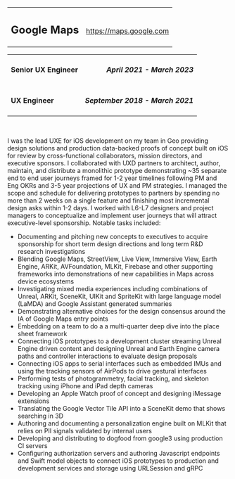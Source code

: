 <table style="width:100%"> 
	<tr>
		<td valign="baseline"><a name="google-maps"><h2>Google Maps</h2></a></td><td align="right" valign="baseline"> <a href="https://maps.google.com">https://maps.google.com</a></td>
	</tr>
</table>
<table style="width:100%"> 
	<tr>
		<td> <h4>Senior UX Engineer</h4> </td><td align="right"> <h4><em>April 2021 - March 2023</em></h4> </td>	</tr>
	<tr>
		<td> <h4>UX Engineer</h4> </td><td align="right"> <h4><em>September 2018 - March 2021</em></h4> </td> </tr>
</table>

<br>

I was the lead UXE for iOS development on my team in Geo providing design solutions and production data-backed proofs of concept built on iOS for review by cross-functional collaborators, mission directors, and executive sponsors.  I collaborated with UXD partners to architect, author, maintain, and distribute a monolithic prototype demonstrating ~35 separate end to end user journeys framed for 1-2 year timelines following PM and Eng OKRs and 3-5 year projections of UX and PM strategies.  I managed the scope and schedule for delivering prototypes to partners by spending no more than 2 weeks on a single feature and finishing most incremental design asks within 1-2 days.  I worked with L6-L7 designers and project managers to conceptualize and implement user journeys that will attract executive-level sponsorship. Notable tasks included:

- Documenting and pitching new concepts to executives to acquire sponsorship for short term design directions and long term R&D research investigations
- Blending Google Maps, StreetView, Live View, Immersive View, Earth Engine, ARKit, AVFoundation, MLKit, Firebase and other supporting frameworks into demonstrations of new capabilities in Maps across device ecosystems
- Investigating mixed media experiences including combinations of Unreal, ARKit, SceneKit, UIKit and SpriteKit with large language model (LaMDA) and Google Assistant generated summaries
- Demonstrating alternative choices for the design consensus around the IA of Google Maps entry points 
- Embedding on a team to do a a multi-quarter deep dive into the place sheet framework
- Connecting iOS prototypes to a development cluster streaming Unreal Engine driven content and designing Unreal and Earth Engine camera paths and controller interactions to evaluate design proposals
- Connecting iOS apps to serial interfaces such as embedded IMUs and using the tracking sensors of AirPods to drive gestural interfaces
- Performing tests of photogrammetry, facial tracking, and skeleton tracking using iPhone and iPad depth cameras
- Developing an Apple Watch proof of concept and designing iMessage extensions
- Translating the Google Vector Tile API into a SceneKit demo that shows searching in 3D
- Authoring and documenting a personalization engine built on MLKit that relies on PII signals validated by internal users
- Developing and distributing to dogfood from google3 using production CI servers
- Configuring authorization servers and authoring Javascript endpoints and Swift model objects to connect iOS prototypes to production and development services and storage using URLSession and gRPC